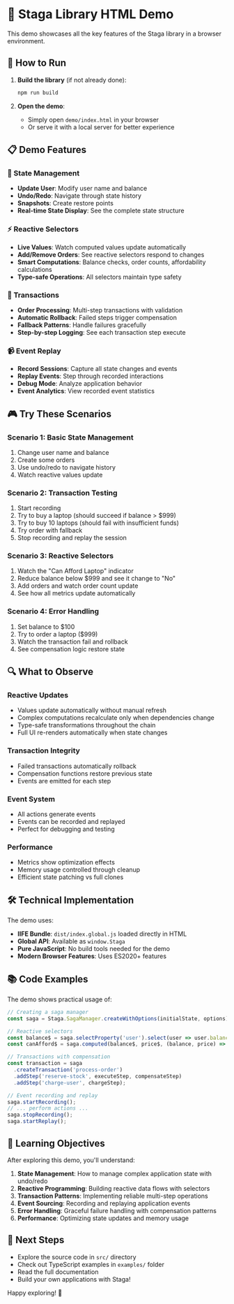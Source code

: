 # 🎯 Staga Library HTML Demo

This demo showcases all the key features of the Staga library in a browser environment.

## 🚀 How to Run

1. **Build the library** (if not already done):
   ```bash
   npm run build
   ```

2. **Open the demo**:
   - Simply open `demo/index.html` in your browser
   - Or serve it with a local server for better experience

## 📋 Demo Features

### 🏪 State Management
- **Update User**: Modify user name and balance
- **Undo/Redo**: Navigate through state history
- **Snapshots**: Create restore points
- **Real-time State Display**: See the complete state structure

### ⚡ Reactive Selectors
- **Live Values**: Watch computed values update automatically
- **Add/Remove Orders**: See reactive selectors respond to changes
- **Smart Computations**: Balance checks, order counts, affordability calculations
- **Type-safe Operations**: All selectors maintain type safety

### 🔄 Transactions
- **Order Processing**: Multi-step transactions with validation
- **Automatic Rollback**: Failed steps trigger compensation
- **Fallback Patterns**: Handle failures gracefully
- **Step-by-step Logging**: See each transaction step execute

### 📹 Event Replay
- **Record Sessions**: Capture all state changes and events
- **Replay Events**: Step through recorded interactions
- **Debug Mode**: Analyze application behavior
- **Event Analytics**: View recorded event statistics

## 🎮 Try These Scenarios

### Scenario 1: Basic State Management
1. Change user name and balance
2. Create some orders
3. Use undo/redo to navigate history
4. Watch reactive values update

### Scenario 2: Transaction Testing
1. Start recording
2. Try to buy a laptop (should succeed if balance > $999)
3. Try to buy 10 laptops (should fail with insufficient funds)
4. Try order with fallback
5. Stop recording and replay the session

### Scenario 3: Reactive Selectors
1. Watch the "Can Afford Laptop" indicator
2. Reduce balance below $999 and see it change to "No"
3. Add orders and watch order count update
4. See how all metrics update automatically

### Scenario 4: Error Handling
1. Set balance to $100
2. Try to order a laptop ($999)
3. Watch the transaction fail and rollback
4. See compensation logic restore state

## 🔍 What to Observe

### Reactive Updates
- Values update automatically without manual refresh
- Complex computations recalculate only when dependencies change
- Type-safe transformations throughout the chain
- Full UI re-renders automatically when state changes

### Transaction Integrity
- Failed transactions automatically rollback
- Compensation functions restore previous state
- Events are emitted for each step

### Event System
- All actions generate events
- Events can be recorded and replayed
- Perfect for debugging and testing

### Performance
- Metrics show optimization effects
- Memory usage controlled through cleanup
- Efficient state patching vs full clones

## 🛠️ Technical Implementation

The demo uses:
- **IIFE Bundle**: `dist/index.global.js` loaded directly in HTML
- **Global API**: Available as `window.Staga`
- **Pure JavaScript**: No build tools needed for the demo
- **Modern Browser Features**: Uses ES2020+ features

## 📚 Code Examples

The demo shows practical usage of:

```javascript
// Creating a saga manager
const saga = Staga.SagaManager.createWithOptions(initialState, options);

// Reactive selectors
const balance$ = saga.selectProperty('user').select(user => user.balance);
const canAfford$ = saga.computed(balance$, price$, (balance, price) => balance >= price);

// Transactions with compensation
const transaction = saga
  .createTransaction('process-order')
  .addStep('reserve-stock', executeStep, compensateStep)
  .addStep('charge-user', chargeStep);

// Event recording and replay
saga.startRecording();
// ... perform actions ...
saga.stopRecording();
saga.startReplay();
```

## 🎯 Learning Objectives

After exploring this demo, you'll understand:

1. **State Management**: How to manage complex application state with undo/redo
2. **Reactive Programming**: Building reactive data flows with selectors
3. **Transaction Patterns**: Implementing reliable multi-step operations
4. **Event Sourcing**: Recording and replaying application events
5. **Error Handling**: Graceful failure handling with compensation patterns
6. **Performance**: Optimizing state updates and memory usage

## 🌟 Next Steps

- Explore the source code in `src/` directory
- Check out TypeScript examples in `examples/` folder
- Read the full documentation
- Build your own applications with Staga!

Happy exploring! 🚀